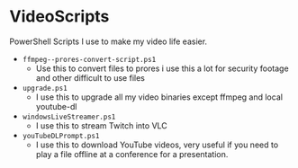 # VideoScripts

PowerShell Scripts I use to make my video life easier.

- `ffmpeg--prores-convert-script.ps1`
  - Use this to convert files to prores i use this a lot for security footage and other difficult to use files
- `upgrade.ps1`
  - I use this to upgrade all my video binaries except ffmpeg and local youtube-dl
- `windowsLiveStreamer.ps1`
  - I use this to stream Twitch into VLC
- `youTubeDLPrompt.ps1`
  - I use this to download YouTube videos, very useful if you need to play a file offline at a conference for a presentation.
